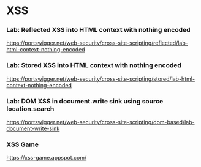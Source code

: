 # XSS

### Lab: Reflected XSS into HTML context with nothing encoded

https://portswigger.net/web-security/cross-site-scripting/reflected/lab-html-context-nothing-encoded


### Lab: Stored XSS into HTML context with nothing encoded

https://portswigger.net/web-security/cross-site-scripting/stored/lab-html-context-nothing-encoded


### Lab: DOM XSS in document.write sink using source location.search

https://portswigger.net/web-security/cross-site-scripting/dom-based/lab-document-write-sink


### XSS Game

https://xss-game.appspot.com/

